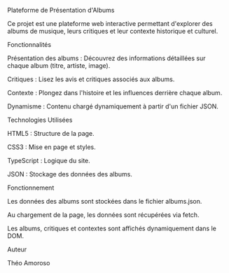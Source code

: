 Plateforme de Présentation d'Albums

Ce projet est une plateforme web interactive permettant d'explorer des albums de musique, leurs critiques et leur contexte historique et culturel.

Fonctionnalités

Présentation des albums : Découvrez des informations détaillées sur chaque album (titre, artiste, image).

Critiques : Lisez les avis et critiques associés aux albums.

Contexte : Plongez dans l'histoire et les influences derrière chaque album.

Dynamisme : Contenu chargé dynamiquement à partir d'un fichier JSON.

Technologies Utilisées

HTML5 : Structure de la page.

CSS3 : Mise en page et styles.

TypeScript : Logique du site.

JSON : Stockage des données des albums.

Fonctionnement

Les données des albums sont stockées dans le fichier albums.json.

Au chargement de la page, les données sont récupérées via fetch.

Les albums, critiques et contextes sont affichés dynamiquement dans le DOM.

Auteur

Théo Amoroso
